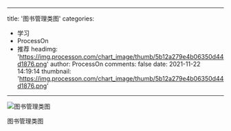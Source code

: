 
---
title: '图书管理类图'
categories: 
 - 学习
 - ProcessOn
 - 推荐
headimg: 'https://img.processon.com/chart_image/thumb/5b12a279e4b06350d44d1876.png'
author: ProcessOn
comments: false
date: 2021-11-22 14:19:14
thumbnail: 'https://img.processon.com/chart_image/thumb/5b12a279e4b06350d44d1876.png'
---

<div>   
<img class="thumb" alt="图书管理类图" src="https://img.processon.com/chart_image/thumb/5b12a279e4b06350d44d1876.png" referrerpolicy="no-referrer">
<p>图书管理类图</p>  
</div>
            